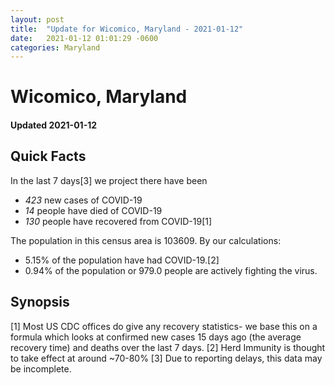 ```yaml
---
layout: post
title:  "Update for Wicomico, Maryland - 2021-01-12"
date:   2021-01-12 01:01:29 -0600
categories: Maryland
---
```


# Wicomico, Maryland
#### Updated 2021-01-12

## Quick Facts

In the last 7 days[3] we project there have been
- *423* new cases of COVID-19
- *14* people have died of COVID-19
- *130* people have recovered from COVID-19[1]

The population in this census area is 103609. By our calculations:
- 5.15% of the population have had COVID-19.[2]
- 0.94% of the population or 979.0 people are actively fighting the virus.

## Synopsis




[1] Most US CDC offices do give any recovery statistics- we base this on a formula which looks at confirmed new cases
15 days ago (the average recovery time) and deaths over the last 7 days.
[2] Herd Immunity is thought to take effect at around ~70-80%
[3] Due to reporting delays, this data may be incomplete. 
    